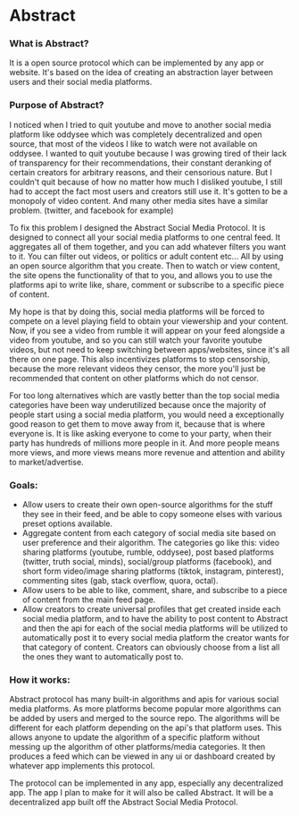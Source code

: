 # Abstract


### What is Abstract?

<p>It is a open source protocol which can be implemented by any app or website. It's based on the idea of creating an abstraction layer between users and their social media platforms.</p>


### Purpose of Abstract?

<p>I noticed when I tried to quit youtube and move to another social media platform like oddysee which was completely decentralized and open source, that most of the videos I like to watch were not available on oddysee. I wanted to quit youtube because I was growing tired of their lack of transparency for their recommendations, their constant deranking of certain creators for arbitrary reasons, and their censorious nature. But I couldn't quit because of how no matter how much I disliked youtube, I still had to accept the fact most users and creators still use it. It's gotten to be a monopoly of video content. And many other media sites have a similar problem. (twitter, and facebook for example)</p>
<p>To fix this problem I designed the Abstract Social Media Protocol. It is designed to connect all your social media platforms to one central feed. It aggregates all of them together, and you can add whatever filters you want to it. You can filter out videos, or politics or adult content etc... All by using an open source algorithm that you create. Then to watch or view content, the site opens the functionality of that to you, and allows you to use the platforms api to write like, share, comment or subscribe to a specific piece of content.</p>
<p>My hope is that by doing this, social media platforms will be forced to compete on a level playing field to obtain your viewership and your content. Now, if you see a video from rumble it will appear on your feed alongside a video from youtube, and so you can still watch your favorite youtube videos, but not need to keep switching between apps/websites, since it's all there on one page. This also incentivizes platforms to stop censorship, because the more relevant videos they censor, the more you'll just be recommended that content on other platforms which do not censor.</p>
<p>For too long alternatives which are vastly better than the top social media categories have been way underutilized because once the majority of people start using a social media platform, you would need a exceptionally good reason to get them to move away from it, because that is where everyone is. It is like asking everyone to come to your party, when their party has hundreds of millions more people in it. And more people means more views, and more views means more revenue and attention and ability to market/advertise.</p>


### Goals:
 * Allow users to create their own open-source algorithms for the stuff they see in their feed, and be able to copy someone elses with various preset options available.
 * Aggregate content from each category of social media site based on user preference and their algorithm. The categories go like this: video sharing platforms (youtube, rumble, oddysee), post based platforms (twitter, truth social, minds), social/group platforms (facebook), and short form video/image sharing platforms (tiktok, instagram, pinterest), commenting sites (gab, stack overflow, quora, octal).
 * Allow users to be able to like, comment, share, and subscribe to a piece of content from the main feed page.
 * Allow creators to create universal profiles that get created inside each social media platform, and to have the ability to post content to Abstract and then the api for each of the social media platforms will be utilized to automatically post it to every social media platform the creator wants for that category of content. Creators can obviously choose from a list all the ones they want to automatically post to.


### How it works:

<p>Abstract protocol has many built-in algorithms and apis for various social media platforms. As more platforms become popular more algorithms can be added by users and merged to the source repo. The algorithms will be different for each platform depending on the api's that platform uses. This allows anyone to update the algorithm of a specific platform without messing up the algorithm of other platforms/media categories. It then produces a feed which can be viewed in any ui or dashboard created by whatever app implements this protocol.</p>
<p>The protocol can be implemented in any app, especially any decentralized app. The app I plan to make for it will also be called Abstract. It will be a decentralized app built off the Abstract Social Media Protocol.</p>
